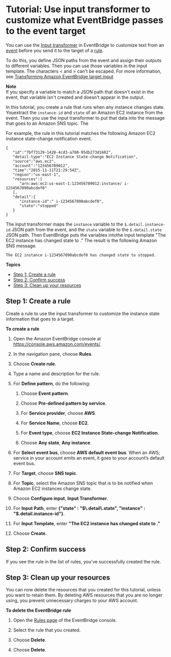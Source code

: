# Tutorial: Use input transformer to customize what EventBridge passes to the event target<a name="eb-input-transformer-tutorial"></a>

You can use the [Input transformer](eb-transform-target-input.md) in EventBridge to customize text from an [event](eb-events.md) before you send it to the target of a [rule](eb-rules.md)\. 

To do this, you define JSON paths from the event and assign their outputs to different variables\. Then you can use those variables in the input template\. The characters < and > can't be escaped\. For more information, see [Transforming Amazon EventBridge target input](eb-transform-target-input.md)

**Note**  
If you specify a variable to match a JSON path that doesn't exist in the event, that variable isn't created and doesn't appear in the output\.

In this tutorial, you create a rule that runs when any instance changes state\. Youextract the `instance-id` and `state` of an Amazon EC2 instance from the event\. Then you use the input transformer to put that data into the message that goes to an Amazon SNS topic\. The 

For example, the rule in this tutorial matches the following Amazon EC2 instance state\-change notification event\.

```
{
   "id":"7bf73129-1428-4cd3-a780-95db273d1602",
   "detail-type":"EC2 Instance State-change Notification",
   "source":"aws.ec2",
   "account":"123456789012",
   "time":"2015-11-11T21:29:54Z",
   "region":"us-east-1",
   "resources":[
      "arn:aws:ec2:us-east-1:123456789012:instance/ i-1234567890abcdef0"
   ],
   "detail":{
      "instance-id":" i-1234567890abcdef0",
      "state":"stopped"
   }
}
```

The input transformer maps the `instance` variable to the `$.detail.instance-id` JSON path from the event, and the `state` variable to the `$.detail.state` JSON path\. Then EventBridge puts the variables intothe input template "The EC2 instance <instance> has changed state to <state>\." The result is the following Amazon SNS message\.

```
The EC2 instance i-1234567890abcdef0 has changed state to stopped.
```

**Topics**
+ [Step 1: Create a rule](#eb-input-transformer-create-rule)
+ [Step 2: Confirm success](#success)
+ [Step 3: Clean up your resources](#cleanup)

## Step 1: Create a rule<a name="eb-input-transformer-create-rule"></a>

Create a rule to use the input transformer to customize the instance state information that goes to a target\.

**To create a rule**

1. Open the Amazon EventBridge console at [https://console\.aws\.amazon\.com/events/](https://console.aws.amazon.com/events/)\.

1. In the navigation pane, choose **Rules**\.

1. Choose **Create rule**\.

1. Type a name and description for the rule\.

1. For **Define pattern**, do the following:

   1. Choose **Event pattern**\.

   1. Choose **Pre\-defined pattern by service**\.

   1. For **Service provider**, choose **AWS**\.

   1. For **Service Name**, choose **EC2**\.

   1. For **Event type**, choose **EC2 Instance State\-change Notification**\.

   1. Choose **Any state**, **Any instance**\.

1. For **Select event bus**, choose **AWS default event bus**\. When an AWS; service in your account emits an event, it goes to your account’s default event bus\. 

1. For **Target**, choose **SNS topic**\.

1. For **Topic**, select the Amazon SNS topic that is to be notified when Amazon EC2 instances change state\.

1. Choose **Configure input**, **Input Transformer**\.

1. For **Input Path**, enter **\{"state" : "$\.detail\.state", "instance" : "$\.detail\.instance\-id"\}**\.

1. For **Input Template**, enter **"The EC2 instance <instance> has changed state to <state>\."**

1. Choose **Create**\.

## Step 2: Confirm success<a name="success"></a>

If you see the rule in the list of rules, you've successfully created the rule\.

## Step 3: Clean up your resources<a name="cleanup"></a>

You can now delete the resources that you created for this tutorial, unless you want to retain them\. By deleting AWS resources that you are no longer using, you prevent unnecessary charges to your AWS account\.

**To delete the EventBridge rule**

1. Open the [Rules page](https://console.aws.amazon.com/events/home#/rule) of the EventBridge console\.

1. Select the rule that you created\.

1. Choose **Delete**\.

1. Choose **Delete**\.